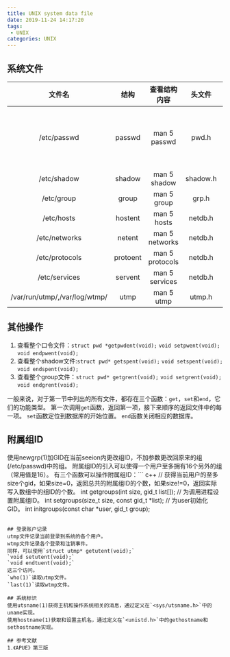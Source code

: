 ```yaml
---
title: UNIX system data file
date: 2019-11-24 14:17:20
tags:
 - UNIX
categories: UNIX
---
```



## 系统文件
|文件名|结构|查看结构内容|头文件|查询函数|其他|
|:--:|:--:|:--:|:--:|:--:|:--:|
|/etc/passwd|passwd|man 5 passwd|pwd.h|getpwnam, getpwuid|可以使用vipw直接修改。|
|/etc/shadow|shadow|man 5 shadow|shadow.h|getspnam| |
|/etc/group|group|man 5 group|grp.h|getgrnam, getgrgid| |
|/etc/hosts|hostent|man 5 hosts|netdb.h|getnameinfo, getaddrinfo| |
|/etc/networks|netent|man 5 networks|netdb.h| getnetbyname, getnetbyaddr||
|/etc/protocols|protoent|man 5 protocols|netdb.h|getprotobyname, getprotobynumber||
|/etc/services|servent|man 5 services|netdb.h|getservbyname, getservbyprot||
|/var/run/utmp/,/var/log/wtmp/|utmp|man 5 utmp|utmp.h|getutid, getutline| |

## 其他操作
1. 查看整个口令文件：`struct pwd *getpwdent(void);`
`void setpwent(void);`
`void endpwent(void);`
2. 查看整个shadow文件:`struct pwd* getspent(void);`
`void setspent(void);`
`void endspent(void);`
3. 查看整个group文件：`struct pwd* getgrent(void);`
`void setgrent(void);`
`void endgrent(void);`

一般来说，对于第一节中列出的所有文件，都存在三个函数：`get`，`set`和`end`，它们的功能类型。
第一次调用`get`函数，返回第一项，接下来顺序的返回文件中的每一项。
`set`函数定位到数据库的开始位置。
`end`函数关闭相应的数据库。

## 附属组ID
使用newgrp(1)加GID在当前seeion内更改组ID，不加参数更改回原来的组(/etc/passwd)中的组。
附属组ID的引入可以使得一个用户至多拥有16个另外的组（常用值是16）。
有三个函数可以操作附属组ID：``` c++
// 获得当前用户的至多size个gid，如果size=0，返回总共的附属组ID的个数，如果size!=0，返回实际写入数组中的组ID的个数。
int getgroups(int size, gid_t list[]);
// 为调用进程设置附属组ID。
int setgroups(size_t size, const gid_t *list);
// 为user初始化GID。
int initgroups(const char *user, gid_t group);
```

## 登录账户记录
utmp文件记录当前登录到系统的各个用户。
wtmp文件记录各个登录和注销事件。
同样，可以使用`struct utmp* getutent(void);`
`void setutent(void);`
`void endtuent(void);`
这三个访问。
`who(1)`读取utmp文件。
`last(1)`读取wtmp文件。

## 系统标识
使用utsname(1)获得主机和操作系统相关的消息，通过定义在`<sys/utsname.h>`中的uname实现。
使用hostname(1)获取和设置主机名，通过定义在`<unistd.h>`中的gethostname和sethostname实现。

## 参考文献
1.《APUE》第三版

